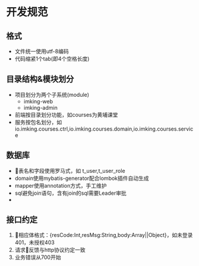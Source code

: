 # 开发规范

## 格式
 * 文件统一使用utf-8编码
 * 代码缩紧1个tab(即4个空格长度)

## 目录结构&模块划分
  * 项目划分为两个子系统(module)
    + imking-web
    + imking-admin
  * 前端按目录划分功能，如courses为黄埔课堂
  * 服务按包名划分，如io.imking.courses.ctrl,io.imking.courses.domain,io.imking.courses.service

## 数据库
 * 表名和字段使用罗马式，如 t_user,t_user_role
 * domain使用mybatis-generator配合lombok插件自动生成
 * mapper使用annotation方式，手工维护
 * sql避免join语句，含有join的sql需要Leader审批
 * 

## 接口约定
  1. 相应体格式：{resCode:Int,resMsg:String,body:Array||Object}，如未登录401，未授权403
  2. 请求反馈与http协议约定一致
  3. 业务错误从700开始



